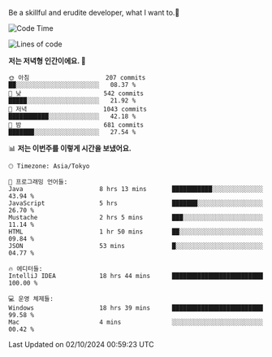 Be a skillful and erudite developer, what I want to.👶

<!--START_SECTION:waka-->
![Code Time](http://img.shields.io/badge/Code%20Time-1%2C304%20hrs%2044%20mins-blue)

![Lines of code](https://img.shields.io/badge/%EC%A0%80%EB%8A%94%20%EC%97%AC%ED%83%9C%EA%B9%8C%EC%A7%80%20-880.5%20thousand%20%EC%A4%84%EC%9D%98%20%EC%BD%94%EB%93%9C%EB%A5%BC%20%EC%9E%91%EC%84%B1%ED%96%88%EC%96%B4%EC%9A%94.-blue)

**저는 저녁형 인간이에요. 🦉** 

```text
🌞 아침                     207 commits         ██░░░░░░░░░░░░░░░░░░░░░░░   08.37 % 
🌆 낮　                     542 commits         █████░░░░░░░░░░░░░░░░░░░░   21.92 % 
🌃 저녁                     1043 commits        ███████████░░░░░░░░░░░░░░   42.18 % 
🌙 밤　                     681 commits         ███████░░░░░░░░░░░░░░░░░░   27.54 % 
```


📊 **저는 이번주를 이렇게 시간을 보냈어요.** 

```text
🕑︎ Timezone: Asia/Tokyo

💬 프로그래밍 언어들: 
Java                     8 hrs 13 mins       ███████████░░░░░░░░░░░░░░   43.94 % 
JavaScript               5 hrs               ███████░░░░░░░░░░░░░░░░░░   26.70 % 
Mustache                 2 hrs 5 mins        ███░░░░░░░░░░░░░░░░░░░░░░   11.14 % 
HTML                     1 hr 50 mins        ██░░░░░░░░░░░░░░░░░░░░░░░   09.84 % 
JSON                     53 mins             █░░░░░░░░░░░░░░░░░░░░░░░░   04.77 % 

🔥 에디터들: 
IntelliJ IDEA            18 hrs 44 mins      █████████████████████████   100.00 % 

💻 운영 체제들: 
Windows                  18 hrs 39 mins      █████████████████████████   99.58 % 
Mac                      4 mins              ░░░░░░░░░░░░░░░░░░░░░░░░░   00.42 % 
```


 Last Updated on 02/10/2024 00:59:23 UTC
<!--END_SECTION:waka-->
